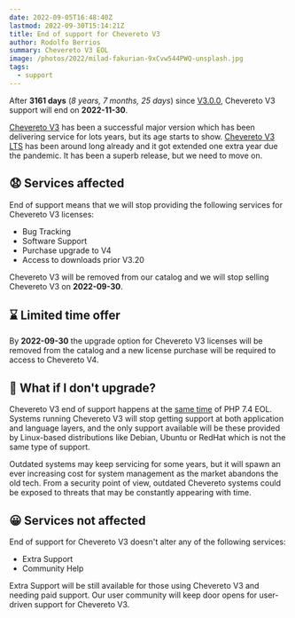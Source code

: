 ```yaml
---
date: 2022-09-05T16:48:40Z
lastmod: 2022-09-30T15:14:21Z
title: End of support for Chevereto V3
author: Rodolfo Berrios
summary: Chevereto V3 EOL
image: /photos/2022/milad-fakurian-9xCvw544PWQ-unsplash.jpg
tags:
  - support
---
```


After **3161 days** (*8 years, 7 months, 25 days*) since [V3.0.0](https://releases.chevereto.com/3.X/3.0/3.0.0.html), Chevereto V3 support will end on **2022-11-30**.

[Chevereto V3](https://releases.chevereto.com/3.X/) has been a successful major version which has been delivering service for lots years, but its age starts to show. [Chevereto V3 LTS](../2019/2019-11-08-chevereto-3-long-term-support.md) has been around long already and it got extended one extra year due the pandemic. It has been a superb release, but we need to move on.

## 😧 Services affected

End of support means that we will stop providing the following services for Chevereto V3 licenses:

- Bug Tracking
- Software Support
- Purchase upgrade to V4
- Access to downloads prior V3.20

Chevereto V3 will be removed from our catalog and we will stop selling Chevereto V3 on **2022-09-30**.

## ⌛️ Limited time offer

By **2022-09-30** the upgrade option for Chevereto V3 licenses will be removed from the catalog and a new license purchase will be required to access to Chevereto V4.

## 🥸 What if I don't upgrade?

Chevereto V3 end of support happens at the [same time](https://v3-docs.chevereto.com/get-started/status.html) of PHP 7.4 EOL. Systems running Chevereto V3 will stop getting support at both application and language layers, and the only support available will be these provided by Linux-based distributions like Debian, Ubuntu or RedHat which is not the same type of support.

Outdated systems may keep servicing for some years, but it will spawn an ever increasing cost for system management as the market abandons the old tech. From a security point of view, outdated Chevereto systems could be exposed to threats that may be constantly appearing with time.

## 😀 Services not affected

End of support for Chevereto V3 doesn't alter any of the following services:

- Extra Support
- Community Help

Extra Support will be still available for those using Chevereto V3 and needing paid support. Our user community will keep door opens for user-driven support for Chevereto V3.
